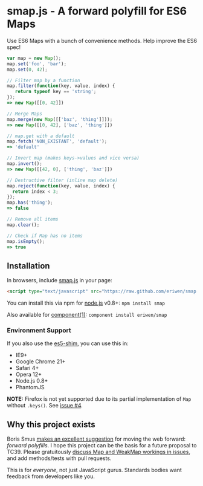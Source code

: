 # smap.js - A forward polyfill for ES6 Maps
Use ES6 Maps with a bunch of convenience methods. Help improve the ES6 spec!

```js
var map = new Map();
map.set('foo', 'bar');
map.set(0, 42);

// Filter map by a function
map.filter(function(key, value, index) {
   return typeof key == 'string';
});
=> new Map([[0, 42]])

// Merge Maps
map.merge(new Map([['baz', 'thing']]));
=> new Map([[0, 42], ['baz', 'thing']])

// map.get with a default
map.fetch('NON_EXISTANT', 'default');
=> 'default'

// Invert map (makes keys->values and vice versa)
map.invert();
=> new Map([[42, 0], ['thing', 'baz']])

// Destructive filter (inline map delete)
map.reject(function(key, value, index) {
  return index < 3;
});
map.has('thing');
=> false

// Remove all items
map.clear();

// Check if Map has no items
map.isEmpty();
=> true
```

## Installation
In browsers, include [smap.js](https://github.com/eriwen/smap.js/downloads) in your page:

```html
<script type="text/javascript" src="https://raw.github.com/eriwen/smap.js/master/smap.js"></script>
```

You can install this via npm for [node.js](http://nodejs.org) v0.8+: `npm install smap`

Also available for [component(1)](https://github.com/component/component): `component install eriwen/smap`

### Environment Support
If you also use the [es5-shim](https://github.com/kriskowal/es5-shim), you can use this in:

 * IE9+
 * Google Chrome 21+
 * Safari 4+
 * Opera 12+
 * Node.js 0.8+
 * PhantomJS

**NOTE:** Firefox is not yet supported due to its partial implementation of `Map` without `.keys()`. See [issue #4](https://github.com/eriwen/smap.js/issues/4).

## Why this project exists
Boris Smus [makes an excellent suggestion](http://smus.com/how-the-web-should-work/) for moving the web forward: *forward polyfills*.
I hope this project can be the basis for a future proposal to TC39. Please gratuitously [discuss Map and WeakMap workings in issues](https://github.com/eriwen/smap.js/issues), and add methods/tests with pull requests.

This is for *everyone*, not just JavaScript gurus. Standards bodies want feedback from developers like you.
